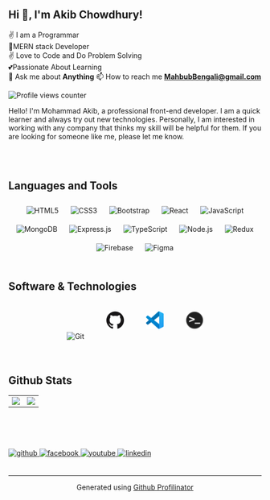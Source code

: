 ## Hi 👋, I'm Akib Chowdhury!  
  

✌  I am a Programmar <br>
👏MERN stack Developer <br>
✌ Love to Code and Do Problem Solving <br>
💕Passionate About Learning  
💬 Ask me about **Anything**
📫 How to reach me **MahbubBengali@gmail.com**

![Profile views counter](https://komarev.com/ghpvc/?username=akib-chy&&style=flat-square)  
  

Hello! I'm Mohammad Akib, a professional front-end developer. I am a quick learner and
always try out new technologies. Personally, I am interested in working with any
company that thinks my skill will be helpful for them. If you are looking for someone like
me, please let me know.


<br/>  






</td><td valign="top" width="50%">



</td></tr></table>  

<br/>  


## Languages and Tools  
<div align="center">  
<img style="margin: 10px" src="https://profilinator.rishav.dev/skills-assets/html5-original-wordmark.svg" alt="HTML5" height="35" /> 
<img style="margin: 10px" src="https://profilinator.rishav.dev/skills-assets/css3-original-wordmark.svg" alt="CSS3" height="35" />  
<img style="margin: 10px" src="https://profilinator.rishav.dev/skills-assets/bootstrap-plain.svg" alt="Bootstrap" height="35" />  
<img style="margin: 10px" src="https://profilinator.rishav.dev/skills-assets/react-original-wordmark.svg" alt="React" height="35" />   
<img style="margin: 10px" src="https://profilinator.rishav.dev/skills-assets/javascript-original.svg" alt="JavaScript" height="35" />  
<img style="margin: 10px" src="https://profilinator.rishav.dev/skills-assets/mongodb-original-wordmark.svg" alt="MongoDB" height="35" />  
<img style="margin: 10px" src="https://profilinator.rishav.dev/skills-assets/express-original-wordmark.svg" alt="Express.js" height="35" />  
<img style="margin: 10px" src="https://profilinator.rishav.dev/skills-assets/typescript-original.svg" alt="TypeScript" height="35" />  
<img style="margin: 10px" src="https://profilinator.rishav.dev/skills-assets/nodejs-original-wordmark.svg" alt="Node.js" height="35" />  
<img style="margin: 10px" src="https://profilinator.rishav.dev/skills-assets/redux-original.svg" alt="Redux" height="35" />  
<img style="margin: 10px" src="https://profilinator.rishav.dev/skills-assets/firebase.png" alt="Firebase" height="35" />  
<img style="margin: 10px" src="https://profilinator.rishav.dev/skills-assets/figma-icon.svg" alt="Figma" height="35" />  
</div>  

<br/>  

## Software & Technologies
<div align="center">  
<img style="margin: 20px" src="https://profilinator.rishav.dev/skills-assets/git-scm-icon.svg" alt="Git" height="35" /> 
<img style="margin: 20px" src="https://raw.githubusercontent.com/github/explore/78df643247d429f6cc873026c0622819ad797942/topics/github/github.png" alt="Github" height="35" /> 
<img style="margin: 20px" src="https://raw.githubusercontent.com/github/explore/80688e429a7d4ef2fca1e82350fe8e3517d3494d/topics/visual-studio-code/visual-studio-code.png" alt="Visual Stodio" height="35" /> 
<img style="margin: 20px" src="https://raw.githubusercontent.com/github/explore/80688e429a7d4ef2fca1e82350fe8e3517d3494d/topics/terminal/terminal.png" alt="Git" height="35" /> 
</div>  

<br/>

## Github Stats  
<table><tr><td valign="top" width="50%">

<img src="https://github-readme-stats.vercel.app/api?username=mdmehedihasan&show_icons=true&count_private=true&hide_border=true" align="left" style="width: 100%" />

</td><td valign="top" width="50%">

<img src="https://github-readme-stats.vercel.app/api/top-langs/?username=rishavanand&hide_border=true&layout=compact" align="left" style="width: 100%" />

</td></tr></table>  

<br/>  

  

<br/>  

  

<br/>  

  

<br/>  

<a href="https://github.com/https://github.com/mdmehedihasan" target="_blank">
<img src=https://img.shields.io/badge/github-%2324292e.svg?&style=for-the-badge&logo=github&logoColor=white alt=github style="margin-bottom: 5px;" />
</a>
<a href="https://www.facebook.com/https://www.facebook.com/mehediprobd" target="_blank">
<img src=https://img.shields.io/badge/facebook-%232E87FB.svg?&style=for-the-badge&logo=facebook&logoColor=white alt=facebook style="margin-bottom: 5px;" />
</a>
<a href="https://www.youtube.com/user/https://www.youtube.com/c/mehediProbd" target="_blank">
<img src=https://img.shields.io/badge/youtube-%23EE4831.svg?&style=for-the-badge&logo=youtube&logoColor=white alt=youtube style="margin-bottom: 5px;" />
</a>
<a href="https://linkedin.com/in/https://www.linkedin.com/in/mehediprobd/" target="_blank">
<img src=https://img.shields.io/badge/linkedin-%231E77B5.svg?&style=for-the-badge&logo=linkedin&logoColor=white alt=linkedin style="margin-bottom: 5px;" />
</a>  
  

<br/>  


<br />

----
<div align="center">Generated using <a href="https://profilinator.rishav.dev/" target="_blank">Github Profilinator</a></div>
